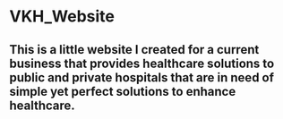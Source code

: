 # VKH_Website

## This is a little website I created for a current business that provides healthcare solutions to public and private hospitals that are in need of simple yet perfect solutions to enhance healthcare.
